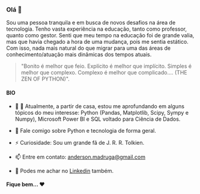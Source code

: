 ### Olá 👋

Sou uma pessoa tranquila e em busca de novos desafios na área de tecnologia. Tenho vasta experiência na educação, tanto como professor, quanto como gestor. Senti que meu tempo na educação foi de grande valia, mas que havia chegado a hora de uma mudança, pois me sentia estático. Com isso, nada mais natural do que migrar para uma das áreas de conhecimento/atuação mais dinâmicas dos tempos atuais. 

> "Bonito é melhor que feio. Explícito é melhor que implícito. Simples é melhor que complexo. Complexo é melhor que complicado.... (THE ZEN OF PYTHON)".

#### BIO

* 🌱 🏡 Atualmente, a partir de casa, estou me aprofundando em alguns tópicos do meu interesse: Python (Pandas, Matplotlib, Scipy, Sympy e Numpy), Microsoft Power BI e SQL voltado para Ciência de Dados.

* 💬 Fale comigo sobre Python e tecnologia de forma geral.

* ⚡️ Curiosidade: Sou um grande fã de J. R. R. Tolkien.

* 📫 Entre em contato: anderson.madruga@gmail.com

* 🧐 Podes me achar no [Linkedin](https://www.linkedin.com/in/anderson-madruga-dos-santos-536776156 "Anderson Madruga") também.

 #### Fique bem... ❤️
